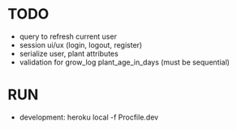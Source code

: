 # TODO
- query to refresh current user
- session ui/ux (login, logout, register)
- serialize user, plant attributes
- validation for grow_log plant_age_in_days (must be sequential)

# RUN
- development: heroku local -f Procfile.dev